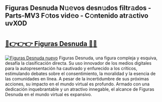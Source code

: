 ## Figuras Desnuda N𝚞𝚎vos desn𝚞dos filtr𝚊dos - Parts-MV3 F𝚘tos vid𝚎o - C𝚘ntenido atr𝚊ctivo uvXOD

# <h2><a href="http://mbbpde.tromn.icu/?c=Figuras+Desnuda">🔗👉👉👉 Figuras Desnuda 🔗🔗</a></h2>

[![Figuras Desnuda nuevo](https://i.imgur.com/pEAQMta.gif)](http://mbbpde.tromn.icu/?c=Figuras+Desnuda)
Figuras Desnuda, una figura compleja y esquiva, desafía la clasificación directa. Su uso innovador de los medios digitales para la autopresentación ha cautivado y enfurecido a los críticos, estimulando debates sobre el consentimiento, la moralidad y la esencia de las comunidades en línea. A pesar de la incertidumbre de sus próximas acciones, su impacto en el mundo virtual es profundo. Armado con una dedicación inquebrantable y un atractivo innegable, el alcance de Figuras Desnuda en el mundo virtual es expansivo.
